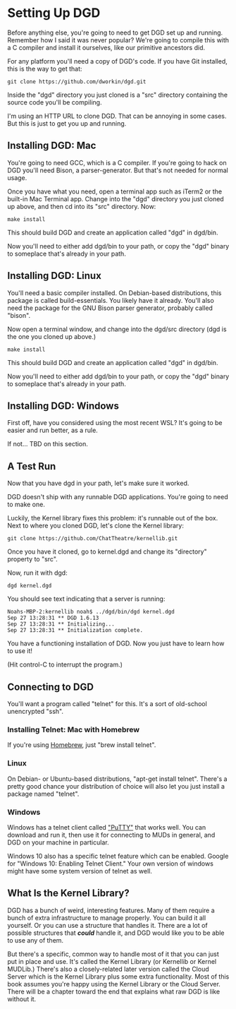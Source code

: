 # Setting Up DGD

Before anything else, you're going to need to get DGD set up and running. Remember how I said it was never popular? We're going to compile this with a C compiler and install it ourselves, like our primitive ancestors did.

For any platform you'll need a copy of DGD's code. If you have Git installed, this is the way to get that:

    git clone https://github.com/dworkin/dgd.git

Inside the "dgd" directory you just cloned is a "src" directory containing the source code you'll be compiling.

I'm using an HTTP URL to clone DGD. That can be annoying in some cases. But this is just to get you up and running.

## Installing DGD: Mac

You're going to need GCC, which is a C compiler. If you're going to hack on DGD you'll need Bison, a parser-generator. But that's not needed for normal usage.

Once you have what you need, open a terminal app such as iTerm2 or the built-in Mac Terminal app. Change into the "dgd" directory you just cloned up above, and then cd into its "src" directory. Now:

    make install

This should build DGD and create an application called "dgd" in dgd/bin.

Now you'll need to either add dgd/bin to your path, or copy the "dgd" binary to someplace that's already in your path.

## Installing DGD: Linux

You'll need a basic compiler installed. On Debian-based distributions, this package is called build-essentials. You likely have it already. You'll also need the package for the GNU Bison parser generator, probably called "bison".

Now open a terminal window, and change into the dgd/src directory (dgd is the one you cloned up above.)

    make install

This should build DGD and create an application called "dgd" in dgd/bin.

Now you'll need to either add dgd/bin to your path, or copy the "dgd" binary to someplace that's already in your path.

## Installing DGD: Windows

First off, have you considered using the most recent WSL? It's going to be easier and run better, as a rule.

If not... TBD on this section.

## A Test Run

Now that you have dgd in your path, let's make sure it worked.

DGD doesn't ship with any runnable DGD applications. You're going to need to make one.

Luckily, the Kernel library fixes this problem: it's runnable out of the box. Next to where you cloned DGD, let's clone the Kernel library:

    git clone https://github.com/ChatTheatre/kernellib.git

Once you have it cloned, go to kernel.dgd and change its "directory" property to "src".

Now, run it with dgd:

    dgd kernel.dgd

You should see text indicating that a server is running:

```
Noahs-MBP-2:kernellib noah$ ../dgd/bin/dgd kernel.dgd
Sep 27 13:28:31 ** DGD 1.6.13
Sep 27 13:28:31 ** Initializing...
Sep 27 13:28:31 ** Initialization complete.
```

You have a functioning installation of DGD. Now you just have to learn how to use it!

(Hit control-C to interrupt the program.)

## Connecting to DGD

You'll want a program called "telnet" for this. It's a sort of old-school unencrypted "ssh".

### Installing Telnet: Mac with Homebrew

If you're using [Homebrew](https://brew.sh), just "brew install telnet".

### Linux

On Debian- or Ubuntu-based distributions, "apt-get install telnet". There's a pretty good chance your distribution of choice will also let you just install a package named "telnet".

### Windows

Windows has a telnet client called ["PuTTY"](https://www.putty.org) that works well. You can download and run it, then use it for connecting to MUDs in general, and DGD on your machine in particular.

Windows 10 also has a specific telnet feature which can be enabled. Google for "Windows 10: Enabling Telnet Client." Your own version of windows might have some system version of telnet as well.

## What Is the Kernel Library?

DGD has a bunch of weird, interesting features. Many of them require a bunch of extra infrastructure to manage properly. You can build it all yourself. Or you can use a structure that handles it. There are a lot of possible structures that ***could*** handle it, and DGD would like you to be able to use any of them.

But there's a specific, common way to handle most of it that you can just put in place and use. It's called the Kernel Library (or Kernellib or Kernel MUDLib.) There's also a closely-related later version called the Cloud Server which is the Kernel Library plus some extra functionality. Most of this book assumes you're happy using the Kernel Library or the Cloud Server. There will be a chapter toward the end that explains what raw DGD is like without it.
